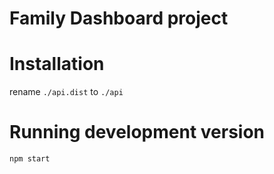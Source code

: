 Family Dashboard project
========================
# Installation
rename `./api.dist` to `./api`

# Running development version
`npm start`